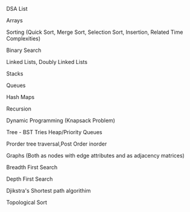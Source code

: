 DSA List

Arrays

Sorting (Quick Sort, Merge Sort, Selection Sort, Insertion, Related Time Complexities)

Binary Search

Linked Lists, Doubly Linked Lists

Stacks

Queues

Hash Maps

Recursion

Dynamic Programming (Knapsack Problem)

Tree - BST Tries Heap/Priority Queues

Prorder tree traversal,Post Order inorder

Graphs (Both as nodes with edge attributes and as adjacency matrices)

Breadth First Search

Depth First Search

Djikstra's Shortest path algorithim

Topological Sort



